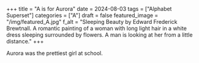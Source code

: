 +++
title = "A is for Aurora"
date = 2024-08-03
tags = ["Alphabet Superset"]
categories = ["A"]
draft = false
featured_image = "/img/featured_A.jpg"
f_alt = "Sleeping Beauty by Edward Frederick Brewtnall. A romantic painting of a woman with long light hair in a white dress sleeping surrounded by flowers. A man is looking at her from a little distance."
+++

Aurora was the prettiest girl at school.
